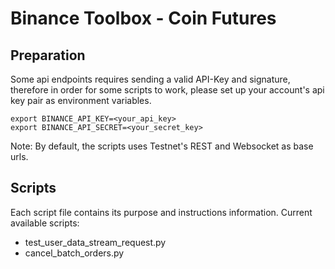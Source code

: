 # Binance Toolbox - Coin Futures

## Preparation
Some api endpoints requires sending a valid API-Key and signature, therefore in order for some scripts to work, please 
set up your account's api key pair as environment variables.

```shell
export BINANCE_API_KEY=<your_api_key>
export BINANCE_API_SECRET=<your_secret_key>
```

Note: By default, the scripts uses Testnet's REST and Websocket as base urls.

## Scripts
Each script file contains its purpose and instructions information. Current available scripts:

- test_user_data_stream_request.py
- cancel_batch_orders.py